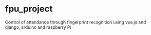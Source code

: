 # fpu_project
Control of attendance through fingerprint recognition using vue.js and django, arduino and raspberry Pi
